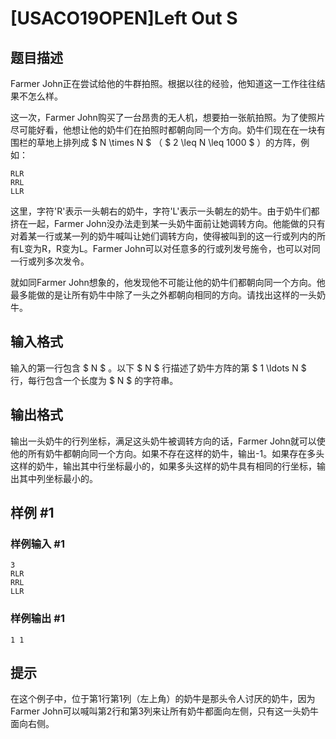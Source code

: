 # [USACO19OPEN]Left Out S

## 题目描述

Farmer John正在尝试给他的牛群拍照。根据以往的经验，他知道这一工作往往结果不怎么样。

这一次，Farmer John购买了一台昂贵的无人机，想要拍一张航拍照。为了使照片尽可能好看，他想让他的奶牛们在拍照时都朝向同一个方向。奶牛们现在在一块有围栏的草地上排列成 $ N \times N $ （ $ 2 \leq N \leq 1000 $ ）的方阵，例如：

```
RLR
RRL
LLR
```

这里，字符'R'表示一头朝右的奶牛，字符'L'表示一头朝左的奶牛。由于奶牛们都挤在一起，Farmer John没办法走到某一头奶牛面前让她调转方向。他能做的只有对着某一行或某一列的奶牛喊叫让她们调转方向，使得被叫到的这一行或列内的所有L变为R，R变为L。Farmer John可以对任意多的行或列发号施令，也可以对同一行或列多次发令。

就如同Farmer John想象的，他发现他不可能让他的奶牛们都朝向同一个方向。他最多能做的是让所有奶牛中除了一头之外都朝向相同的方向。请找出这样的一头奶牛。

## 输入格式

输入的第一行包含 $ N $ 。以下 $ N $ 行描述了奶牛方阵的第 $ 1 \ldots N $ 行，每行包含一个长度为 $ N $ 的字符串。

## 输出格式

输出一头奶牛的行列坐标，满足这头奶牛被调转方向的话，Farmer John就可以使他的所有奶牛都朝向同一个方向。如果不存在这样的奶牛，输出-1。如果存在多头这样的奶牛，输出其中行坐标最小的，如果多头这样的奶牛具有相同的行坐标，输出其中列坐标最小的。

## 样例 #1

### 样例输入 #1
```
3
RLR
RRL
LLR
```

### 样例输出 #1

```
1 1
```

## 提示

在这个例子中，位于第1行第1列（左上角）的奶牛是那头令人讨厌的奶牛，因为Farmer John可以喊叫第2行和第3列来让所有奶牛都面向左侧，只有这一头奶牛面向右侧。
